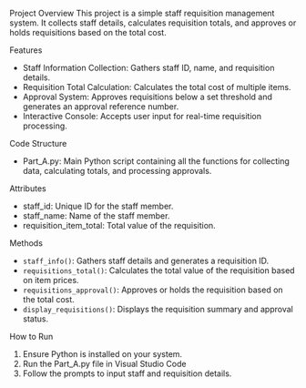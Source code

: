 Project Overview
This project is a simple staff requisition management system. It collects staff details, calculates requisition totals, and approves or holds requisitions based on the total cost.

 Features
- Staff Information Collection: Gathers staff ID, name, and requisition details.
- Requisition Total Calculation: Calculates the total cost of multiple items.
- Approval System: Approves requisitions below a set threshold and generates an approval reference number.
- Interactive Console: Accepts user input for real-time requisition processing.

 Code Structure
- Part_A.py: Main Python script containing all the functions for collecting data, calculating totals, and processing approvals.

 Attributes
- staff_id: Unique ID for the staff member.
- staff_name: Name of the staff member.
- requisition_item_total: Total value of the requisition.

 Methods
- `staff_info()`: Gathers staff details and generates a requisition ID.
- `requisitions_total()`: Calculates the total value of the requisition based on item prices.
- `requisitions_approval()`: Approves or holds the requisition based on the total cost.
- `display_requisitions()`: Displays the requisition summary and approval status.

 How to Run
1. Ensure Python is installed on your system.
2. Run the Part_A.py file in Visual Studio Code
3. Follow the prompts to input staff and requisition details.
